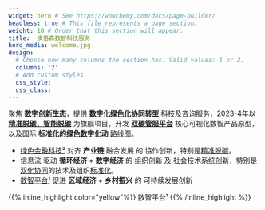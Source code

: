 ```yaml
---
widget: hero # See https://wowchemy.com/docs/page-builder/
headless: true # This file represents a page section.
weight: 10 # Order that this section will appear.
title:  澳恪森数智科技服务
hero_media: welcome.jpg
design:
  # Choose how many columns the section has. Valid values: 1 or 2.
  columns: '2'
  # Add custom styles
  css_style: 
  css_class: 
---
```


聚焦 **[数字创新生态](about/数字创新生态)**，提供 **[数字化绿色化协同转型](about/数字创新生态)** 科技及咨询服务，2023-4年以 **[精准脱碳、智能脱碳](about/精准脱碳)** 为旗舰项目，开发 **[双碳管服平台](about/双碳管服平台)** 核心可视化数智产品原型，以及国际 **标准化的[绿色数字化动](about/绿色数字化动)** 路线图。

<!--
<small class="text-muted">聚焦</small>
<span class="highlight-container highlight-yellow"><span class="highlight"><a href="#脚注">数智平台¹</a></span></span>
 与 
 <span class="highlight-container highlight-green"><span class="highlight"><a href="#脚注">绿色金融科技²</a></span></span>
 的 
<span class="highlight-container highlight-fushia"><span class="highlight"><a href="#脚注">设计创新³</a></span></span>

<small class="text-muted"> 提供  </small>信息咨询<small class="text-muted">  及  </small>设计<small class="text-muted"> 服务，包括如何</small>***设计*** ：

-->

*   <span class="highlight-container highlight-green"><span class="highlight"><a href="#脚注">  绿色金融科技²</a></span></span> 对齐  **产业链** 融合发展 的 協作创新，特别是[精准脱碳](https://oxon8.netlify.app/category/%E7%B2%BE%E5%87%86%E8%84%B1%E7%A2%B3/)。
*  <span class="highlight-container highlight-blue"><span class="highlight">信息流</span></span> 驱动  **循环经济** + **数字经济** 的 组织创新 及 社会技术系统创新，特别是[双化协同](/tag/双化协同数字化绿色化协同转型/)的技术及组织[标准化](/category/标准化/)。
*   <span class="highlight-container highlight-yellow"><span class="highlight"><a href="#脚注"> 数智平台¹</a></span></span> 促进 **区域经济** + **乡村振兴** 的 可持续发展创新

{{% inline_highlight color="yellow"%}} 数智平台¹ {{% /inline_highlight %}}
